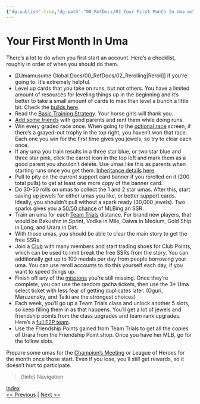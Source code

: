 ```yaml
---
{"dg-publish":true,"dg-path":"00_RefDocs/03_Your First Month In Uma.md","permalink":"/00-ref-docs/03-your-first-month-in-uma/","created":"2025-07-21T12:26:42.906+07:00","updated":"2025-07-21T16:54:11.248+07:00"}
---
```


# Your First Month In Uma

There’s a lot to do when you first start an account. Here’s a checklist, roughly in order of when you should do them.

- [[Umamusume Global Docs/00_RefDocs/02_Rerolling\|Reroll]] if you’re going to. It’s extremely helpful.
- Level up cards that you take on runs, but not others. You have a limited amount of resources for leveling things up in the beginning and it’s better to take a small amount of cards to max than level a bunch a little bit. Check the [builds here](https://docs.google.com/document/d/11X2P7pLuh-k9E7PhRiD20nDX22rNWtCpC1S4IMx_8pQ/edit?tab=t.0#heading=h.eojylwcplssq).
- Read the [Basic Training Strategy](https://docs.google.com/document/d/11X2P7pLuh-k9E7PhRiD20nDX22rNWtCpC1S4IMx_8pQ/edit?tab=t.0#heading=h.sahct85oatej). Your horse girls will thank you.
- [Add some friends](https://docs.google.com/document/d/11X2P7pLuh-k9E7PhRiD20nDX22rNWtCpC1S4IMx_8pQ/edit?tab=t.0#heading=h.bio8lk9a88e1) with good parents and rent them while doing runs.
- Win every graded race once. When going to the [optional race](https://docs.google.com/document/d/11X2P7pLuh-k9E7PhRiD20nDX22rNWtCpC1S4IMx_8pQ/edit?tab=t.0#heading=h.qxk7q4hqrejf) screen, if there’s a grayed-out trophy in the top right, you haven’t won that race. Each one you win for the first time gives you jewels, so try to clear each once.
- If any uma you train results in a three star blue, or two star blue and three star pink, click the carrot icon in the top left and mark them as a good parent you shouldn’t delete. Use umas like this as parents when starting runs once you get them. [Inheritance details here](https://docs.google.com/document/d/11X2P7pLuh-k9E7PhRiD20nDX22rNWtCpC1S4IMx_8pQ/edit?tab=t.0#heading=h.4qbf55ysbjo9).
- Pull to pity on the current support card banner if you rerolled on it (200 total pulls) to get at least one more copy of the banner card.
- Do 30-50 rolls on umas to collect the 1 and 2 star umas. After this, start saving up jewels for either umas you like, or better support cards. Ideally, you shouldn’t pull without a spark ready (30,000 jewels). Two sparks gives you a [50/50 chance](https://docs.google.com/document/d/11X2P7pLuh-k9E7PhRiD20nDX22rNWtCpC1S4IMx_8pQ/edit?tab=t.0#heading=h.4h978qax10ir) of MLBing an SSR.
- Train an uma for each [Team Trials](https://docs.google.com/document/d/11X2P7pLuh-k9E7PhRiD20nDX22rNWtCpC1S4IMx_8pQ/edit?tab=t.0#heading=h.qaokkuq6ms0p) distance. For brand new players, that would be Bakushin in Sprint, Vodka in Mile, Daiwa in Medium, Gold Ship in Long, and Urara in Dirt.
- With those umas, you should be able to clear the main story to get the free SSRs.
- Join a [Club](https://docs.google.com/document/d/11X2P7pLuh-k9E7PhRiD20nDX22rNWtCpC1S4IMx_8pQ/edit?tab=t.0#heading=h.h114yzawowl) with many members and start trading shoes for Club Points, which can be used to limit break the free SSRs from the story. You can additionally get up to 100 medals per day from people borrowing your uma. You can use reroll accounts to do this yourself each day, if you want to speed things up.
- Finish off any of the [missions](https://gametora.com/umamusume/missions/permanent) you’re still missing. Once they’re complete, you can use the random gacha tickets, then use the 3* Uma select ticket with less fear of getting duplicates later. (Oguri, Maruzensky, and Taiki are the strongest choices)
- Each week, you’ll go up a Team Trials class and unlock another 5 slots, so keep filling them in as that happens. You’ll get a lot of jewels and friendship points from the class upgrades and team rank upgrades. Here’s a [full F2P team](https://docs.google.com/document/d/11X2P7pLuh-k9E7PhRiD20nDX22rNWtCpC1S4IMx_8pQ/edit?tab=t.0#heading=h.rbnaasa6ngsy).
- Use the Friendship Points gained from Team Trials to get all the copies of Urara from the Friendship Point shop. Once you have her MLB, go for the follow slots.

Prepare some umas for the [Champion’s Meeting](https://docs.google.com/document/d/11X2P7pLuh-k9E7PhRiD20nDX22rNWtCpC1S4IMx_8pQ/edit?tab=t.0#heading=h.n319dua1dy0z) or League of Heroes for the month once those start. Even if you lose, you’ll still get rewards, so it doesn’t hurt to participate.

> [!info] Navigation
<p><span><a data-tooltip-position="top" aria-label="Umamusume Global Docs/00_RefDocs/00_News" data-href="Umamusume Global Docs/00_RefDocs/00_News" href="Umamusume Global Docs/00_RefDocs/00_News" class="internal-link" target="_blank" rel="noopener nofollow">Index</a><br>
<a data-tooltip-position="top" aria-label="Umamusume Global Docs/00_RefDocs/02_Rerolling.md" data-href="Umamusume Global Docs/00_RefDocs/02_Rerolling.md" href="Umamusume Global Docs/00_RefDocs/02_Rerolling.md" class="internal-link" target="_blank" rel="noopener nofollow">&lt;&lt; Previous</a> | <a data-tooltip-position="top" aria-label="Umamusume Global Docs/00_RefDocs/04_Tips for New Players.md" data-href="Umamusume Global Docs/00_RefDocs/04_Tips for New Players.md" href="Umamusume Global Docs/00_RefDocs/04_Tips for New Players.md" class="internal-link" target="_blank" rel="noopener nofollow">Next &gt;&gt;</a></span></p>
